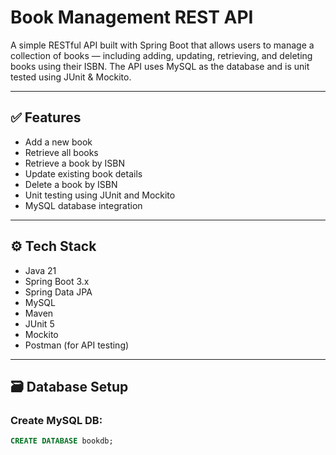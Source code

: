 # Book Management REST API 

A simple RESTful API built with Spring Boot that allows users to manage a collection of books — including adding, updating, retrieving, and deleting books using their ISBN. The API uses MySQL as the database and is unit tested using JUnit & Mockito.

---

## ✅ Features

- Add a new book
- Retrieve all books
- Retrieve a book by ISBN
- Update existing book details
- Delete a book by ISBN
- Unit testing using JUnit and Mockito
- MySQL database integration

---

## ⚙️ Tech Stack

- Java 21
- Spring Boot 3.x
- Spring Data JPA
- MySQL
- Maven
- JUnit 5
- Mockito
- Postman (for API testing)

---

## 🗃️ Database Setup

### Create MySQL DB:
```sql
CREATE DATABASE bookdb;
